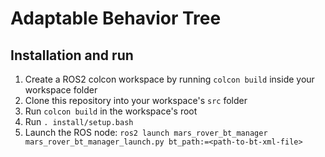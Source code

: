 # Adaptable Behavior Tree

## Installation and run

1. Create a ROS2 colcon workspace by running `colcon build` inside your workspace folder
2. Clone this repository into your workspace's `src` folder
3. Run `colcon build` in the workspace's root
4. Run `. install/setup.bash`
5. Launch the ROS node: `ros2 launch mars_rover_bt_manager mars_rover_bt_manager_launch.py bt_path:=<path-to-bt-xml-file>`
